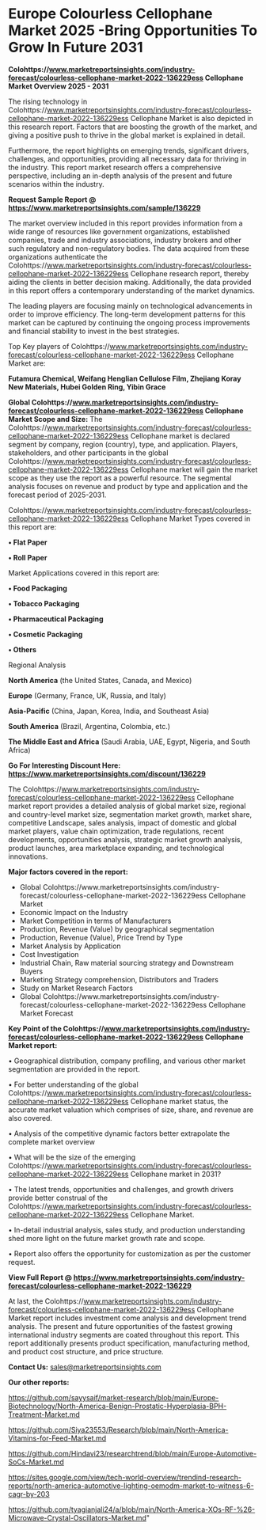# Europe Colourless Cellophane Market 2025 -Bring Opportunities To Grow In Future 2031

<Strong> Colohttps://www.marketreportsinsights.com/industry-forecast/colourless-cellophane-market-2022-136229ess Cellophane Market Overview 2025 - 2031</strong>

The rising technology in Colohttps://www.marketreportsinsights.com/industry-forecast/colourless-cellophane-market-2022-136229ess Cellophane Market is also depicted in this research report. Factors that are boosting the growth of the market, and giving a positive push to thrive in the global market is explained in detail.

Furthermore, the report highlights on emerging trends, significant drivers, challenges, and opportunities, providing all necessary data for thriving in the industry. This report market research offers a comprehensive perspective, including an in-depth analysis of the present and future scenarios within the industry.

<strong>Request Sample Report @ <a href=https://www.marketreportsinsights.com/sample/136229>https://www.marketreportsinsights.com/sample/136229</a></strong>

The market overview included in this report provides information from a wide range of resources like government organizations, established companies, trade and industry associations, industry brokers and other such regulatory and non-regulatory bodies. The data acquired from these organizations authenticate the Colohttps://www.marketreportsinsights.com/industry-forecast/colourless-cellophane-market-2022-136229ess Cellophane research report, thereby aiding the clients in better decision making. Additionally, the data provided in this report offers a contemporary understanding of the market dynamics.

The leading players are focusing mainly on technological advancements in order to improve efficiency. The long-term development patterns for this market can be captured by continuing the ongoing process improvements and financial stability to invest in the best strategies.

Top Key players of Colohttps://www.marketreportsinsights.com/industry-forecast/colourless-cellophane-market-2022-136229ess Cellophane Market are:

<strong>Futamura Chemical, Weifang Henglian Cellulose Film, Zhejiang Koray New Materials, Hubei Golden Ring, Yibin Grace</strong>

<strong><b>Global Colohttps://www.marketreportsinsights.com/industry-forecast/colourless-cellophane-market-2022-136229ess Cellophane Market Scope and Size:</b></strong>
The Colohttps://www.marketreportsinsights.com/industry-forecast/colourless-cellophane-market-2022-136229ess Cellophane market is declared segment by company, region (country), type, and application. Players, stakeholders, and other participants in the global Colohttps://www.marketreportsinsights.com/industry-forecast/colourless-cellophane-market-2022-136229ess Cellophane market will gain the market scope as they use the report as a powerful resource. The segmental analysis focuses on revenue and product by type and application and the forecast period of 2025-2031.

Colohttps://www.marketreportsinsights.com/industry-forecast/colourless-cellophane-market-2022-136229ess Cellophane Market Types covered in this report are:

<strong>• Flat Paper

• Roll Paper</strong>

Market Applications covered in this report are:

<strong>• Food Packaging

• Tobacco Packaging

• Pharmaceutical Packaging

• Cosmetic Packaging

• Others</strong> 

Regional Analysis

<strong>North America</strong> (the United States, Canada, and Mexico)

<strong>Europe</strong> (Germany, France, UK, Russia, and Italy)

<strong>Asia-Pacific</strong> (China, Japan, Korea, India, and Southeast Asia)

<strong>South America</strong> (Brazil, Argentina, Colombia, etc.)

<strong>The Middle East and Africa</strong> (Saudi Arabia, UAE, Egypt, Nigeria, and South Africa)

<strong>Go For Interesting Discount Here: <a href=https://www.marketreportsinsights.com/discount/136229>https://www.marketreportsinsights.com/discount/136229</a></strong>

The Colohttps://www.marketreportsinsights.com/industry-forecast/colourless-cellophane-market-2022-136229ess Cellophane market report provides a detailed analysis of global market size, regional and country-level market size, segmentation market growth, market share, competitive Landscape, sales analysis, impact of domestic and global market players, value chain optimization, trade regulations, recent developments, opportunities analysis, strategic market growth analysis, product launches, area marketplace expanding, and technological innovations.

<strong><b>Major factors covered in the report:</b></strong>
<ul>
  <li>Global Colohttps://www.marketreportsinsights.com/industry-forecast/colourless-cellophane-market-2022-136229ess Cellophane Market </li>
  <li>Economic Impact on the Industry</li>
  <li>Market Competition in terms of Manufacturers</li>
  <li>Production, Revenue (Value) by geographical segmentation</li>
  <li>Production, Revenue (Value), Price Trend by Type</li>
  <li>Market Analysis by Application</li>
  <li>Cost Investigation</li>
  <li>Industrial Chain, Raw material sourcing strategy and Downstream Buyers</li>
  <li>Marketing Strategy comprehension, Distributors and Traders</li>
  <li>Study on Market Research Factors</li>
  <li>Global Colohttps://www.marketreportsinsights.com/industry-forecast/colourless-cellophane-market-2022-136229ess Cellophane Market Forecast</li>
</ul>

<strong><b>Key Point of the Colohttps://www.marketreportsinsights.com/industry-forecast/colourless-cellophane-market-2022-136229ess Cellophane Market report:</b></strong>

• Geographical distribution, company profiling, and various other market segmentation are provided in the report.

• For better understanding of the global Colohttps://www.marketreportsinsights.com/industry-forecast/colourless-cellophane-market-2022-136229ess Cellophane market status, the accurate market valuation which comprises of size, share, and revenue are also covered.

• Analysis of the competitive dynamic factors better extrapolate the complete market overview

• What will be the size of the emerging Colohttps://www.marketreportsinsights.com/industry-forecast/colourless-cellophane-market-2022-136229ess Cellophane market in 2031?

• The latest trends, opportunities and challenges, and growth drivers provide better construal of the Colohttps://www.marketreportsinsights.com/industry-forecast/colourless-cellophane-market-2022-136229ess Cellophane Market.

• In-detail industrial analysis, sales study, and production understanding shed more light on the future market growth rate and scope.

• Report also offers the opportunity for customization as per the customer request.

<strong><b>View Full Report @ <a href=https://www.marketreportsinsights.com/industry-forecast/colourless-cellophane-market-2022-136229>https://www.marketreportsinsights.com/industry-forecast/colourless-cellophane-market-2022-136229</a></b></strong>


At last, the Colohttps://www.marketreportsinsights.com/industry-forecast/colourless-cellophane-market-2022-136229ess Cellophane Market report includes investment come analysis and development trend analysis. The present and future opportunities of the fastest growing international industry segments are coated throughout this report. This report additionally presents product specification, manufacturing method, and product cost structure, and price structure.

<strong>Contact Us:</strong>
sales@marketreportsinsights.com

<strong>Our other reports:</strong>

<a href=https://github.com/sayysaif/market-research/blob/main/Europe-Biotechnology/North-America-Benign-Prostatic-Hyperplasia-BPH-Treatment-Market.md>https://github.com/sayysaif/market-research/blob/main/Europe-Biotechnology/North-America-Benign-Prostatic-Hyperplasia-BPH-Treatment-Market.md</a>

<a href=https://github.com/Siya23553/Research/blob/main/North-America-Vitamins-for-Feed-Market.md>https://github.com/Siya23553/Research/blob/main/North-America-Vitamins-for-Feed-Market.md</a>

<a href=https://github.com/Hindavi23/researchtrend/blob/main/Europe-Automotive-SoCs-Market.md>https://github.com/Hindavi23/researchtrend/blob/main/Europe-Automotive-SoCs-Market.md</a>

<a href=https://sites.google.com/view/tech-world-overview/trendind-research-reports/north-america-automotive-lighting-oemodm-market-to-witness-6-cagr-by-203>https://sites.google.com/view/tech-world-overview/trendind-research-reports/north-america-automotive-lighting-oemodm-market-to-witness-6-cagr-by-203</a>

<a href=https://github.com/tyagianjali24/a/blob/main/North-America-XOs-RF-%26-Microwave-Crystal-Oscillators-Market.md>https://github.com/tyagianjali24/a/blob/main/North-America-XOs-RF-%26-Microwave-Crystal-Oscillators-Market.md</a>"
